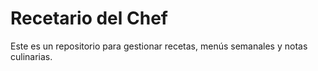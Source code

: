 # Recetario del Chef
Este es un repositorio para gestionar recetas, menús semanales y notas culinarias.

